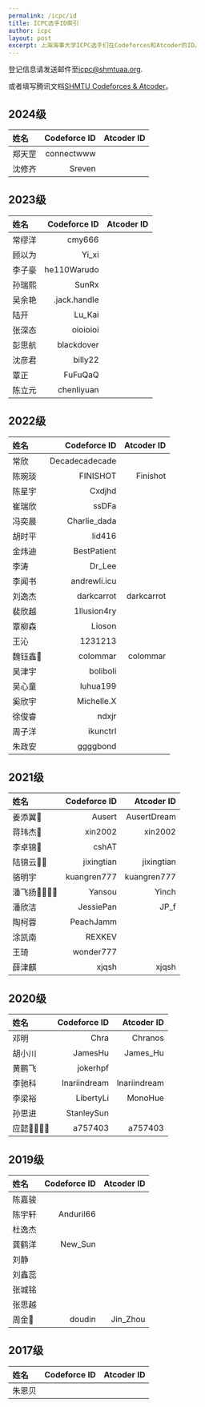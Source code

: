```yaml
---
permalink: /icpc/id
title: ICPC选手ID索引
author: icpc
layout: post
excerpt: 上海海事大学ICPC选手们在Codeforces和Atcoder的ID。
---
```


登记信息请发送邮件至[icpc@shmtuaa.org](mailto:icpc@shmtuaa.org).

或者填写腾讯文档[SHMTU Codeforces & Atcoder](https://docs.qq.com/sheet/DUlBLV295UHJ6Zkhq?tab=BB08J2)。

## 2024级

| 姓名  | Codeforce ID | Atcoder ID |
|:----|-------------:|-----------:|
| 郑天罡  |  connectwww |            |
| 沈修齐  |  Sreven |            |

## 2023级

| 姓名  | Codeforce ID | Atcoder ID |
|:----|-------------:|-----------:|
| 常缪洋 |  cmy666 |            |
| 顾以为 |  Yi_xi |            |
| 李子豪 |  he110Warudo |            |
| 孙瑞熙 |        SunRx |            |
| 吴余艳 | .jack.handle |            |
| 陆开  |       Lu_Kai |            |
| 张深态 |     oioioioi |            |
| 彭思航 |   blackdover |            |
| 沈彦君 |      billy22 |            |
| 覃正  |      FuFuQaQ |            |
| 陈立元 |   chenliyuan |            |

## 2022级

| 姓名    |   Codeforce ID | Atcoder ID |
|:------|---------------:|-----------:|
| 常欣    | Decadecadecade |            |
| 陈琬琰   |       FINISHOT |   Finishot |
| 陈星宇   |         Cxdjhd |            |
| 崔瑞欣   |          ssDFa |            |
| 冯奕晨   |   Charlie_dada |            |
| 胡时平   |         lid416 |            |
| 金炜迪   |    BestPatient |            |
| 李涛    |         Dr_Lee |            |
| 李闻书   |   andrewli.icu |            |
| 刘逸杰   |     darkcarrot | darkcarrot |
| 裴欣越   |    1llusion4ry |            |
| 覃柳森   |         Lioson |            |
| 王沁    |        1231213 |            |
| 魏钰鑫🥉 |       colommar |   colommar |
| 吴津宇   |       boliboli |            |
| 吴心童   |       luhua199 |            |
| 奚欣宇   |     Michelle.X |            |
| 徐俊睿   |          ndxjr |            |
| 周子洋   |       ikunctrl |            |
| 朱政安   |       ggggbond |            |

## 2021级

| 姓名          | Codeforce ID |  Atcoder ID |
|:------------|-------------:|------------:|
| 姜添翼🥉       |       Ausert | AusertDream |
| 蒋玮杰🥉       |      xin2002 |     xin2002 |
| 李卓锦🥈       |        cshAT |             |
| 陆锦云🥈🥈     |   jixingtian |  jixingtian |
| 骆明宇         |  kuangren777 | kuangren777 |
| 潘飞扬🥈🥈🥈🥉 |       Yansou |       Yinch |
| 潘欣洁         |    JessiePan |        JP_f |
| 陶柯蓉         |    PeachJamm |             |
| 涂凯南         |       REXKEV |             |
| 王琦	         |    wonder777 |             |
| 薛津麒         |        xjqsh |       xjqsh |

## 2020级

| 姓名          | Codeforce ID |   Atcoder ID |
|:------------|-------------:|-------------:|
| 邓明	         |         Chra |      Chranos |
| 胡小川         |      JamesHu |     James_Hu |
| 黄鹏飞         |     jokerhpf |              |
| 李驰科         | Inariindream | Inariindream |
| 李梁裕         |    LibertyLi |      MonoHue |
| 孙思进         |   StanleySun |              |
| 应懿🥈🥈🥈🥉	 |      a757403 |      a757403 |

## 2019级

| 姓名    | Codeforce ID | Atcoder ID |
|:------|-------------:|-----------:|
| 陈嘉骏   |              |            |
| 陈宇轩   |    Anduril66 |            |
| 杜逸杰   |              |            |
| 龚鹤洋   |      New_Sun |            |
| 刘静    |              |            |
| 刘鑫蕊   |              |            |
| 张城铭	  |              |            |
| 张思越	  |              |            |
| 周金🥉	 |       doudin |   Jin_Zhou |

## 2017级
| 姓名  | Codeforce ID | Atcoder ID |
|:----|-------------:|-----------:|
| 朱恩贝 |              |            |
